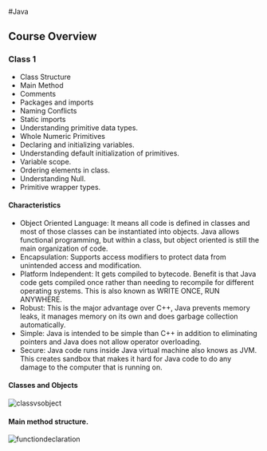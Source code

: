 #Java

## Course Overview

### Class 1
* Class Structure
* Main Method
* Comments
* Packages and imports
* Naming Conflicts
* Static imports
* Understanding primitive data types.
* Whole Numeric Primitives
* Declaring and initializing variables.
* Understanding default initialization of primitives.
* Variable scope.
* Ordering elements in class.
* Understanding Null.
* Primitive wrapper types.


#### Characteristics
* Object Oriented Language: It means all code is defined in classes and most
 of those classes can be instantiated into objects. Java allows functional
 programming, but within a class, but object oriented is still the main
 organization of code.
* Encapsulation: Supports access modifiers to protect data from unintended
 access and modification.
* Platform Independent: It gets compiled to bytecode. Benefit is that Java
code gets compiled once rather than needing to recompile for different
operating systems. This is also known as WRITE ONCE, RUN ANYWHERE.
* Robust: This is the major advantage over C++, Java prevents memory leaks,
it manages memory on its own and does garbage collection automatically.
* Simple: Java is intended to be simple than C++ in addition to eliminating
pointers and Java does not allow operator overloading.
* Secure: Java code runs inside Java virtual machine also knows as JVM.
This creates sandbox that makes it hard for Java code to do any damage to
  the computer that is running on.
  
#### Classes and Objects

![classvsobject](https://user-images.githubusercontent.com/10811329/46990060-974bcb00-d0cd-11e8-9d98-71a1a39a9a88.PNG)

#### Main method structure.

![functiondeclaration](https://user-images.githubusercontent.com/10811329/46990634-44bfde00-d0d0-11e8-8eba-f659eb3b8bbf.png)
